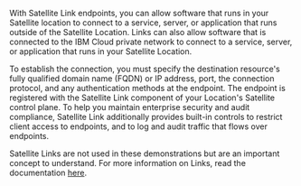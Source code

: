 With Satellite Link endpoints, you can allow software that runs in your Satellite location to connect to a service, server, or application that runs outside of the Satellite Location. Links can also allow software that is connected to the IBM Cloud private network to connect to a service, server, or application that runs in your Satellite Location.

To establish the connection, you must specify the destination resource's fully qualified domain name (FQDN) or IP address, port, the connection protocol, and any authentication methods at the endpoint. The endpoint is registered with the Satellite Link component of your Location's Satellite control plane. To help you maintain enterprise security and audit compliance, Satellite Link additionally provides built-in controls to restrict client access to endpoints, and to log and audit traffic that flows over endpoints.

Satellite Links are not used in these demonstrations but are an important concept to understand. For more information on Links, read the documentation <a href="https://cloud.ibm.com/docs/satellite?topic=satellite-link-location-cloud" target="_blank">here</a>.
